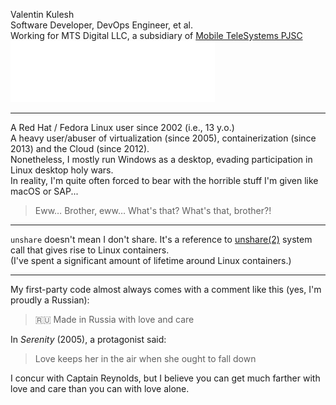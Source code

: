 Valentin Kulesh  
Software Developer, DevOps Engineer, et al.  
Working for MTS Digital LLC, a subsidiary of [Mobile TeleSystems PJSC](https://github.com/MobileTeleSystems)  
<a href="https://github.com/unshare"><img src="ex.svg" alt="ex" style="height: 7em;"/></a>

<hr/>

A Red Hat / Fedora Linux user since 2002 (i.e., 13 y.o.)  
A heavy user/abuser of virtualization (since 2005), containerization (since 2013) and the Cloud (since 2012).  
Nonetheless, I mostly run Windows as a desktop, evading participation in Linux desktop holy wars.  
In reality, I'm quite often forced to bear with the horrible stuff I'm given like macOS or SAP...
> Eww&hellip; Brother, eww&hellip; What's that? What's that, brother?!

<hr/>

`unshare` doesn't mean I don't share.
It's a reference to [unshare(2)](https://man7.org/linux/man-pages/man2/unshare.2.html) system call
that gives rise to Linux containers.  
(I've spent a significant amount of lifetime around Linux containers.)

<hr/>

My first-party code almost always comes with a comment like this (yes, I'm proudly a Russian):
> 🇷🇺 Made in Russia with love and care

In *Serenity* (2005), a protagonist said:
> Love keeps her in the air when she ought to fall down

I concur with Captain Reynolds, but I believe you can get much farther with love and care than you can with love alone.

